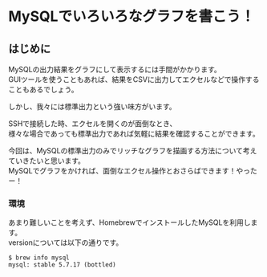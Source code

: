 # MySQLでいろいろなグラフを書こう！
## はじめに
MySQLの出力結果をグラフにして表示するには手間がかかります。  
GUIツールを使うこともあれば、結果をCSVに出力してエクセルなどで操作することもあるでしょう。  

しかし、我々には標準出力という強い味方がいます。

SSHで接続した時、エクセルを開くのが面倒なとき、  
様々な場合であっても標準出力であれば気軽に結果を確認することができます。

今回は、MySQLの標準出力のみでリッチなグラフを描画する方法について考えていきたいと思います。  
MySQLでグラフをかければ、面倒なエクセル操作とおさらばできます！やったー！

### 環境
あまり難しいことを考えず、HomebrewでインストールしたMySQLを利用します。  
versionについては以下の通りです。

```
$ brew info mysql
mysql: stable 5.7.17 (bottled)
```


